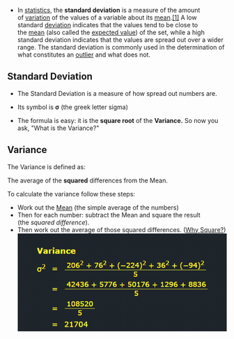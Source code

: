  - In [statistics](https://en.wikipedia.org/wiki/Statistics "Statistics"), the **standard deviation** is a measure of the amount of [variation](https://en.wikipedia.org/wiki/Variance "Variance") of the values of a variable about its [mean](https://en.wikipedia.org/wiki/Expected_value "Expected value").[[1]](https://en.wikipedia.org/wiki/Standard_deviation#cite_note-StatNotes-1) A low standard [deviation](https://en.wikipedia.org/wiki/Deviation_(statistics) "Deviation (statistics)") indicates that the values tend to be close to the [mean](https://en.wikipedia.org/wiki/Mean "Mean") (also called the [expected value](https://en.wikipedia.org/wiki/Expected_value "Expected value")) of the set, while a high standard deviation indicates that the values are spread out over a wider range. The standard deviation is commonly used in the determination of what constitutes an [outlier](https://en.wikipedia.org/wiki/Outlier "Outlier") and what does not.


## Standard Deviation

- The Standard Deviation is a measure of how spread out numbers are.

- Its symbol is **σ** (the greek letter sigma)

- The formula is easy: it is the **square root** of the **Variance.** So now you ask, "What is the Variance?"


## Variance

The Variance is defined as:

The average of the **squared** differences from the Mean.

To calculate the variance follow these steps:

- Work out the [Mean](https://www.mathsisfun.com/mean.html) (the simple average of the numbers)
- Then for each number: subtract the Mean and square the result (the _squared difference_).
- Then work out the average of those squared differences. ([Why Square?](https://www.mathsisfun.com/data/standard-deviation.html#WhySquare))
![alt text](image.png)